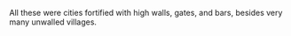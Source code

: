 All these were cities fortified with high walls, gates, and bars, besides very many unwalled villages.
